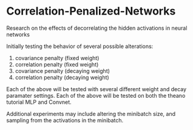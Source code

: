 # Correlation-Penalized-Networks
Research on the effects of decorrelating the hidden activations in neural networks

Initially testing the behavior of several possible alterations:

1.  covariance penalty (fixed weight)
2.  correlation penalty (fixed weight)
3.  covariance penalty (decaying weight)
4.  correlation penalty (decaying weight)

Each of the above will be tested with several different weight and decay paramater settings. Each of the above will be tested on both the theano tutorial MLP and Convnet.

Additional experiments may include altering the minibatch size, and sampling from the activations in the minibatch.
